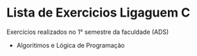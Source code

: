 # Lista de Exercicios Ligaguem C
Exercícios realizados no 1° semestre da faculdade (ADS) 
- Algoritimos e Lógica de Programação 

